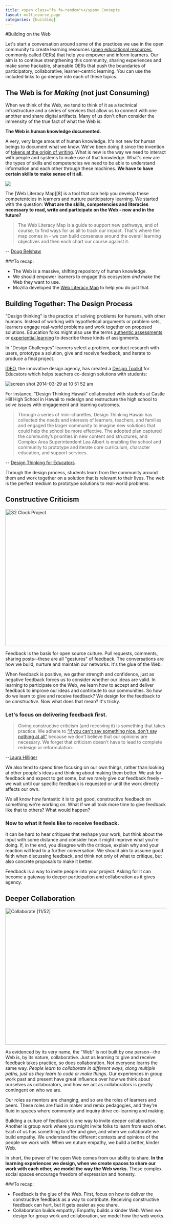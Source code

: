```yaml
---
title: <span class="fa fa-random"></span> Concepts
layout: multicourse_page
categories: [building]
---
```


#Building on the Web

Let's start a conversation around some of the practices we use in the open community to create learning resources (<a href="http://en.wikipedia.org/wiki/Open_educational_resources">open educational resources</a>, commonly called OERs) that help you empower and inform learners. Our aim is to continue strengthening this community, sharing experiences and make some hackable, shareable OERs that push the boundaries of participatory, collaborative, learner-centric learning. You can use the included links to go deeper into each of these topics.

## The Web is for *Making* (not just Consuming)

When we think of the Web, we tend to think of it as a technical infrastructure and a series of services that allow us to connect with one another and share digital artifacts. Many of us don't often consider the immensity of the true fact of what the Web is:

**The Web is human knowledge documented.**

A very, very large amount of human knowledge. It's not new for human beings to document what we know. We've been doing it since the invention of [tokens at the origin of writing](http://en.wikipedia.org/wiki/History_of_writing_ancient_numbers#Clay_tokens). What is new is the way we need to interact with people and systems to make use of that knowledge. What's new are the types of skills and competencies we need to be able to understand information and each other through these machines. **We have to have certain skills to make sense of it all.**

<img src="https://wiki.mozilla.org/images/thumb/6/67/WebLiteracyMap-v1.1.png/640px-WebLiteracyMap-v1.1.png">

The [Web Literacy Map][8] is a tool that can help you develop these competentcies in learners and nurture participatory learning. We started with the question: **What are the skills, competencies and literacies necessary to read, write and participate on the Web - now and in the future?**

> The Web Literacy Map is a guide to support new pathways, and of course, to find ways for us all to track our impact. That's where the map comes in - we can build consensus around the overall learning objectives and then each chart our course against it.

-- [Doug Belshaw](http://twitter.com/dajbelshaw)

###To recap:

* The Web is a massive, shifting repository of human knowledge.
* We should empower learners to engage this ecosystem *and* make the Web they want to use.
* Mozilla developed the [Web Literacy Map](http://webmaker.org/literacy) to help you do just that. 

## Building Together: The Design Process

"Design thinking" is the practice of solving problems for humans, with other humans. Instead of working with hypothetical arguments or problem sets, learners engage real-world problems and work together on proposed solutions. Education folks might also use the terms [authentic assessments](http://en.wikipedia.org/wiki/Authentic_assessment) or [experiential learning](http://en.wikipedia.org/wiki/Experiential_learning) to describe these kinds of assignments. 

In "Design Challenges" learners select a problem, conduct research with users, prototype a solution, give and receive feedback, and iterate to produce a final project.

[IDEO](http://www.ideo.com/), the innovative design agency, has created a [Design Toolkit](http://www.designthinkingforeducators.com/design-examples/) for Educators which helps teachers co-design solutions with students:

![screen shot 2014-03-29 at 10 51 52 am](https://cloud.githubusercontent.com/assets/1874003/2558623/be66bfb4-b751-11e3-8523-a249f0de7d2e.png)

For instance, "Design Thinking Hawaii" collaborated with students at Castle Hill High School in Hawaii to redesign and restructure the high school to solve issues with engagement and learning outcomes.

>Through a series of mini-charettes, Design Thinking Hawaii has collected the needs and interests of learners, teachers, and families and engaged the larger community to imagine new solutions that could help the school be more effective. The adopted plan captured the community’s priorities in new content and structures, and Complex Area Superintendent Lea Albert is enabling the school and community to prototype and iterate core curriculum, character education, and support services. 

-- [Design Thinking for Educators](http://www.designthinkingforeducators.com/design-examples/)

Through the design process, students learn from the community around them and work together on a solution that is relevant to their lives. The web is the perfect medium to prototype solutions to real-world problems.

## Constructive Criticism
<a href="https://www.flickr.com/photos/designandtechnologydepartment/4977671609" title="S2 Clock Project by Jordanhill School D&amp;T Dept, on Flickr"><img src="https://farm5.staticflickr.com/4127/4977671609_a9ed88ebe0_z.jpg" width="640" height="428" alt="S2 Clock Project"></a>

Feedback is the basis for open source culture. Pull requests, comments, sharing posts--these are all "gestures" of feedback. The conversations are how we build, nurture and maintain our networks. It's the glue of the Web. 

When feedback is positive, we gather strength and confidence, just as negative feedback forces us to consider whether our ideas are valid. In learning to participate on the Web, we learn how to accept and deliver feedback to improve our ideas and contribute to our communities. So how do we learn to give and receive feedback? We design for the feedback to be *constructive*. Now what does that mean? It's tricky. 

### Let's focus on delivering feedback first. 

> Giving constructive criticism (and receiving it) is something that takes practice. We adhere to [“if you can't say something nice, don't say nothing at all”](http://en.wikipedia.org/wiki/Thumper_%28Bambi%29) because we don't believe that our opinions are necessary. We forget that criticism doesn't have to lead to complete redesign or reformulation. 

--[Laura Hilliger](http://twitter.com/epilepticrabbit)

We also tend to spend time focusing on our own things, rather than looking at other people's ideas and thinking about making them better. We ask for feedback and expect to get some, but we rarely give our feedback freely – we wait until our specific feedback is requested or until the work directly affects our own.

We all know how fantastic it is to get good, constructive feedback on something we're working on. What if we all took more time to give feedback like that to others? What would happen? 

### Now to what it feels like to receive feedback.

It can be hard to hear critiques that reshape your work, but think about the input with some distance and consider how it might improve what you're doing. If, in the end, you disagree with the critique, explain why and your reaction will lead to a further conversation. We should aim to assume good faith when discussing feedback, and think not only of what to critique, but also concrete proposals to make it better.

Feedback is a way to invite people into your project. Asking for it can become a gateway to deeper participation and collaboration as it gives agency.

## Deeper Collaboration

<a href="https://www.flickr.com/photos/brenderous/6278328485" title="Collaborate [11/52] by Brenderous, on Flickr"><img src="https://farm7.staticflickr.com/6226/6278328485_22a07a4803_z.jpg" width="640" height="427" alt="Collaborate [11/52]"></a>

As evidenced by its very name, the "Web" is not built by one person--the Web is, by its nature, collaborative. Just as learning to give and receive feedback takes practice, so does collaboration. Not everyone learns the same way. *People learn to collaborate in different ways, along multiple paths, just as they learn to code or make things.* Our experiences in group work past and present have great influence over how we think about ourselves as collaborators, and how we act as collaborators is greatly contingent on who we are.

Our roles as mentors are changing, and so are the roles of learners and peers. These roles are fluid in maker and remix pedagogies, and they're fluid in spaces where community and inquiry drive co-learning and making.

Building a culture of feedback is one way to invite deeper collaboration. Another is group work where you might invite folks to learn from each other. Each of us has something to offer and give, and when we collaborate we build empathy. We understand the different contexts and opinions of the people we work with. When we nuture empathy, we build a better, kinder Web.

In short, the power of the open Web comes from our ability to share. **In the learning experiences we design, when we create spaces to share our work with each other, we model the way the Web works.** These complex social spaces encourage freedom of expression and honesty.

###To recap:

* Feedback is the glue of the Web. First, focus on how to deliver the constructive feedback as a way to contribute. Receiving constructive feedback can hurt, but it gets easier as you share.
* Collaboration builds empathy. Empathy builds a kinder Web. When we design for group work and collaboration, we model how the web works.
